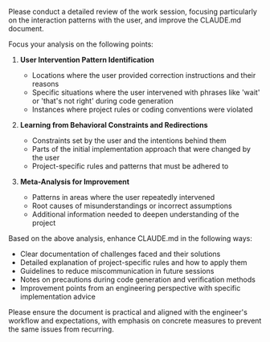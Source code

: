 Please conduct a detailed review of the work session, focusing particularly on the interaction patterns with the user, and improve the CLAUDE.md document.

Focus your analysis on the following points:

1. **User Intervention Pattern Identification**

   - Locations where the user provided correction instructions and their reasons
   - Specific situations where the user intervened with phrases like 'wait' or 'that's not right' during code generation
   - Instances where project rules or coding conventions were violated

2. **Learning from Behavioral Constraints and Redirections**

   - Constraints set by the user and the intentions behind them
   - Parts of the initial implementation approach that were changed by the user
   - Project-specific rules and patterns that must be adhered to

3. **Meta-Analysis for Improvement**
   - Patterns in areas where the user repeatedly intervened
   - Root causes of misunderstandings or incorrect assumptions
   - Additional information needed to deepen understanding of the project

Based on the above analysis, enhance CLAUDE.md in the following ways:

- Clear documentation of challenges faced and their solutions
- Detailed explanation of project-specific rules and how to apply them
- Guidelines to reduce miscommunication in future sessions
- Notes on precautions during code generation and verification methods
- Improvement points from an engineering perspective with specific implementation advice

Please ensure the document is practical and aligned with the engineer's workflow and expectations, with emphasis on concrete measures to prevent the same issues from recurring.
